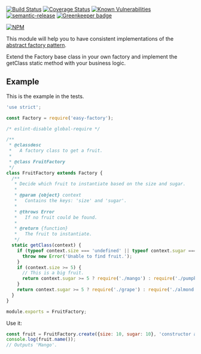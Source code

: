 [![Build Status](https://travis-ci.org/e0ipso/easy-factory.svg?branch=master)](https://travis-ci.org/e0ipso/easy-factory)
[![Coverage Status](https://coveralls.io/repos/github/e0ipso/easy-factory/badge.svg?branch=master)](https://coveralls.io/github/e0ipso/easy-factory?branch=master)
[![Known Vulnerabilities](https://snyk.io/test/github/e0ipso/easy-factory/badge.svg)](https://snyk.io/test/github/e0ipso/easy-factory)
[![semantic-release](https://img.shields.io/badge/%20%20%F0%9F%93%A6%F0%9F%9A%80-semantic--release-e10079.svg?style=flat-square)](https://github.com/semantic-release/semantic-release)
[![Greenkeeper badge](https://badges.greenkeeper.io/e0ipso/easy-factory.svg)](https://greenkeeper.io/)

[![NPM](https://nodei.co/npm/easy-factory.png)](https://nodei.co/npm/easy-factory/)

This module will help you to have consistent implementations of the [abstract
factory pattern](https://en.wikipedia.org/wiki/Abstract_factory_pattern).

Extend the Factory base class in your own factory and implement the getClass
static method with your business logic.

## Example

This is the example in the tests.

```js
'use strict';

const Factory = require('easy-factory');

/* eslint-disable global-require */

/**
 * @classdesc
 *   A factory class to get a fruit.
 *
 * @class FruitFactory
 */
class FruitFactory extends Factory {
  /**
   * Decide which fruit to instantiate based on the size and sugar.
   *
   * @param {object} context
   *   Contains the keys: 'size' and 'sugar'.
   *
   * @throws Error
   *   If no fruit could be found.
   *
   * @return {function}
   *   The fruit to instantiate.
   */
  static getClass(context) {
    if (typeof context.size === 'undefined' || typeof context.sugar === 'undefined') {
      throw new Error('Unable to find fruit.');
    }
    if (context.size >= 5) {
      // This is a big fruit.
      return context.sugar >= 5 ? require('./mango') : require('./pumpkin');
    }
    return context.sugar >= 5 ? require('./grape') : require('./almond');
  }
}

module.exports = FruitFactory;
```

Use it:

```js
const fruit = FruitFactory.create({size: 10, sugar: 10}, 'constructor argument');
console.log(fruit.name());
// Outputs 'Mango'.
```
